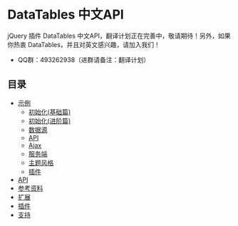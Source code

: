 # DataTables 中文API
jQuery 插件 DataTables 中文API，翻译计划正在完善中，敬请期待！另外，如果你热衷 DataTables，并且对英文感兴趣，请加入我们！

- QQ群：493262938（进群请备注：翻译计划）

## 目录
* [示例](./examples/README.md)
  - [初始化(基础篇)](./examples/basic-initialisation/README.md)
  - [初始化(进阶篇)](./examples/advanced-initialisation/README.md)
  - [数据源](./examples/data-sources/README.md)
  - [API](./examples/api/README.md)
  - [Ajax](./examples/ajax/README.md)
  - [服务端](./examples/server-side/README.md)
  - [主题风格](./examples/styling/README.md)
  - [插件](./examples/plug-ins/README.md)
* [API](./manual/README.md)
* [参考资料](./reference/README.md)
* [扩展](./extensions/README.md)
* [插件](./plug-ins/README.md)
* [支持](./support/README.md)
